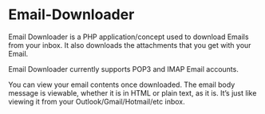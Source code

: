 # Email-Downloader

Email Downloader is a PHP application/concept used to download Emails from your inbox. It also downloads the attachments that you get with your Email.

Email Downloader currently supports POP3 and IMAP Email accounts.

You can view your email contents once downloaded. The email body message is viewable, whether it is in HTML or plain text, as it is. It’s just like viewing it from your Outlook/Gmail/Hotmail/etc inbox.
